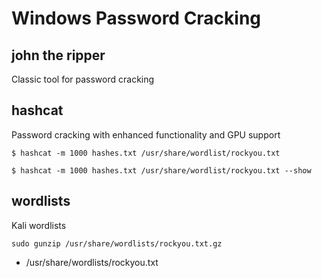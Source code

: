 # Windows Password Cracking #
## john the ripper ##
Classic tool for password cracking
## hashcat ##
Password cracking with enhanced functionality and GPU support
```
$ hashcat -m 1000 hashes.txt /usr/share/wordlist/rockyou.txt
```
```
$ hashcat -m 1000 hashes.txt /usr/share/wordlist/rockyou.txt --show
```
## wordlists ##
Kali wordlists
```
sudo gunzip /usr/share/wordlists/rockyou.txt.gz
```
- /usr/share/wordlists/rockyou.txt
